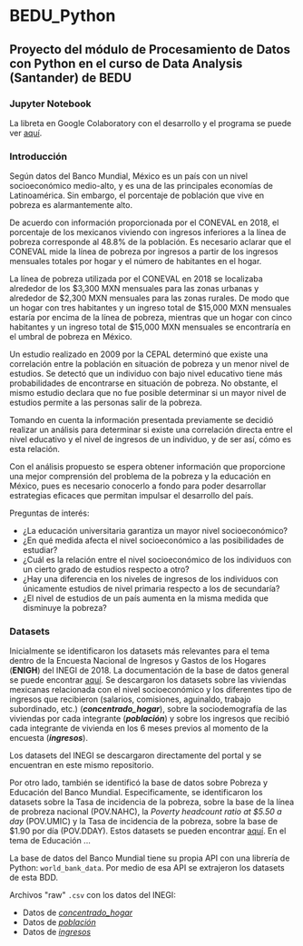 # BEDU_Python
## Proyecto del módulo de Procesamiento de Datos con Python en el curso de Data Analysis (Santander) de BEDU

### Jupyter Notebook

La libreta en Google Colaboratory con el desarrollo y el programa se puede ver [aquí](https://colab.research.google.com/drive/1INiQblT00YUsz3fwX0n_E9ZCO4vao8nu?usp=sharing).

### Introducción

Según datos del Banco Mundial, México es un país con un nivel socioeconómico medio-alto, y es una de las principales economías de Latinoamérica. Sin embargo, el porcentaje de población que vive en pobreza es alarmantemente alto.

De acuerdo con información proporcionada por el CONEVAL en 2018, el porcentaje de los mexicanos viviendo con ingresos inferiores a la línea de pobreza corresponde al 48.8% de la población. Es necesario aclarar que el CONEVAL mide la línea de pobreza por ingresos a partir de los ingresos mensuales totales por hogar y el número de habitantes en el hogar.

La línea de pobreza utilizada por el CONEVAL en 2018 se localizaba alrededor de los $3,300 MXN mensuales para las zonas urbanas y alrededor de $2,300 MXN mensuales para las zonas rurales. De modo que un hogar con tres habitantes y un ingreso total de $15,000 MXN mensuales estaría por encima de la línea de pobreza, mientras que un hogar con cinco habitantes y un ingreso total de $15,000 MXN mensuales se encontraría en el umbral de pobreza en México.

Un estudio realizado en 2009 por la CEPAL determinó que existe una correlación entre la población en situación de pobreza y un menor nivel de estudios. Se detectó que un individuo con bajo nivel educativo tiene más probabilidades de encontrarse en situación de pobreza. No obstante, el mismo estudio declara que no fue posible determinar si un mayor nivel de estudios permite a las personas salir de la pobreza.

Tomando en cuenta la información presentada previamente se decidió realizar un análisis para determinar si existe una correlación directa entre el nivel educativo y el nivel de ingresos de un individuo, y de ser así, cómo es esta relación.

Con el análisis propuesto se espera obtener información que proporcione una mejor comprensión del problema de la pobreza y la educación en México, pues es necesario conocerlo a fondo para poder desarrollar estrategias eficaces que permitan impulsar el desarrollo del país.

Preguntas de interés:

- ¿La educación universitaria garantiza un mayor nivel socioeconómico?
- ¿En qué medida afecta el nivel socioeconómico a las posibilidades de estudiar?
- ¿Cuál es la relación entre el nivel socioeconómico de los individuos con un cierto grado de estudios respecto a otro?
- ¿Hay una diferencia en los niveles de ingresos de los individuos con únicamente estudios de nivel primaria respecto a los de secundaría?
- ¿El nivel de estudios de un país aumenta en la misma medida que disminuye la pobreza?



### Datasets

Inicialmente se identificaron los datasets más relevantes para el tema dentro de la Encuesta Nacional de Ingresos y Gastos de los Hogares (**ENIGH**) del INEGI de 2018. La documentación de la base de datos general se puede encontrar [aquí](https://www.inegi.org.mx/programas/enigh/nc/2018/#Documentacion). Se descargaron los datasets sobre las viviendas mexicanas relacionada con el nivel socioeconómico y los diferentes tipo de ingresos que recibieron (salarios, comisiones, aguinaldo, trabajo subordinado, etc.) (***concentrado_hogar***), sobre la sociodemografía de las viviendas por cada integrante (***población***) y sobre los ingresos que recibió cada integrante de vivienda en los 6 meses previos al momento de la encuesta (***ingresos***).

Los datasets del INEGI se descargaron directamente del portal y se encuentran en este mismo repositorio.

Por otro lado, también se identificó la base de datos sobre Pobreza y Educación del Banco Mundial. Especificamente, se identificaron los datasets sobre la Tasa de incidencia de la pobreza, sobre la base de la línea de probreza nacional (POV.NAHC), la *Poverty headcount ratio at $5.50 a day* (POV.UMIC) y la Tasa de incidencia de la pobreza, sobre la base de $1.90 por día (POV.DDAY). Estos datasets se pueden encontrar [aquí](https://data.worldbank.org/topic/poverty?view=chart). En el tema de Educación ...

La base de datos del Banco Mundial tiene su propia API con una librería de Python: `world_bank_data`. Por medio de esa API se extrajeron los datasets de esta BDD.

Archivos "raw" `.csv` con los datos del INEGI:

- Datos de [*concentrado_hogar*](https://raw.githubusercontent.com/andresbsa/BEDU_Python/main/conjunto_de_datos_concentradohogar_enigh_2018_ns.csv)
- Datos de [*población*](https://raw.githubusercontent.com/andresbsa/BEDU_Python/main/conjunto_de_datos_poblacion_enigh_2018_ns.csv)
- Datos de [*ingresos*](https://raw.githubusercontent.com/andresbsa/BEDU_Python/main/conjunto_de_datos_ingresos_enigh_2018_ns.csv)
